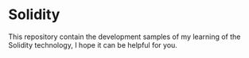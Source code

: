 # Solidity
This repository contain the development samples of my learning of the Solidity technology, I hope it can be helpful for you.